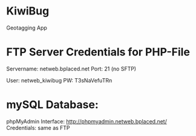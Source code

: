 # KiwiBug
Geotagging App

# FTP Server Credentials for PHP-File
Servername: netweb.bplaced.net
Port: 21 (no SFTP)

User: netweb_kiwibug
PW: T3sNaVefuTRn


# mySQL Database:
phpMyAdmin Interface: http://phpmyadmin.netweb.bplaced.net/
Credentials: same as FTP

